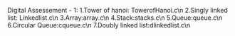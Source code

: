 Digital Assessement - 1:
    1.Tower of hanoi: TowerofHanoi.c\n
    2.Singly linked list: Linkedlist.c\n
    3.Array:array.c\n
    4.Stack:stacks.c\n
    5.Queue:queue.c\n
    6.Circular Queue:cqueue.c\n
    7.Doubly linked list:dlinkedlist.c\n